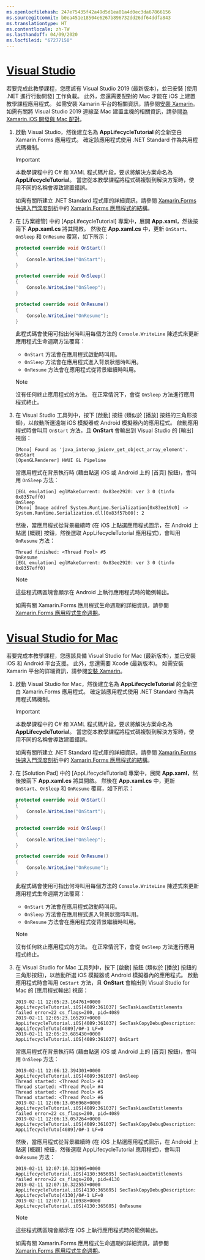 ```yaml
---
ms.openlocfilehash: 247e75435f42a49d5d1ea01a4d0ec3da67866156
ms.sourcegitcommit: b0ea451e18504e6267b896732dd26df64ddfa843
ms.translationtype: HT
ms.contentlocale: zh-TW
ms.lasthandoff: 04/09/2020
ms.locfileid: "67277150"
---
```

# <a name="visual-studio"></a>[Visual Studio](#tab/vswin)

若要完成此教學課程，您應該有 Visual Studio 2019 (最新版本)，並已安裝 [使用 .NET 進行行動開發]  工作負載。 此外，您還需要配對的 Mac 才能在 iOS 上建置教學課程應用程式。 如需安裝 Xamarin 平台的相關資訊，請參閱[安裝 Xamarin](~/get-started/installation/index.md)。 如需有關將 Visual Studio 2019 連線至 Mac 建置主機的相關資訊，請參閱[為 Xamarin.iOS 開發與 Mac 配對](~/ios/get-started/installation/windows/connecting-to-mac/index.md)。

1. 啟動 Visual Studio，然後建立名為 **AppLifecycleTutorial** 的全新空白 Xamarin.Forms 應用程式。 確定該應用程式使用 .NET Standard 作為共用程式碼機制。

    > [!IMPORTANT]
    > 本教學課程中的 C# 和 XAML 程式碼片段，要求將解決方案命名為 **AppLifecycleTutorial**。 當您從本教學課程將程式碼複製到解決方案時，使用不同的名稱會導致建置錯誤。

    如需有關所建立 .NET Standard 程式庫的詳細資訊，請參閱 [Xamarin.Forms 快速入門深度剖析](~/get-started/first-app/index.md)中的 [Xamarin.Forms 應用程式的結構](~/get-started/first-app/index.md)。

1. 在 [方案總管]  中的 [AppLifecycleTutorial]  專案中，展開 **App.xaml**，然後按兩下 **App.xaml.cs** 將其開啟。 然後在 **App.xaml.cs** 中，更新 `OnStart`、`OnSleep` 和 `OnResume` 覆寫，如下所示：

    ```csharp
    protected override void OnStart()
    {
        Console.WriteLine("OnStart");
    }

    protected override void OnSleep()
    {
        Console.WriteLine("OnSleep");
    }

    protected override void OnResume()
    {
        Console.WriteLine("OnResume");
    }
    ```

    此程式碼會使用可指出何時叫用每個方法的 `Console.WriteLine` 陳述式來更新應用程式生命週期方法覆寫：

    - `OnStart` 方法會在應用程式啟動時叫用。
    - `OnSleep` 方法會在應用程式進入背景狀態時叫用。
    - `OnResume` 方法會在應用程式從背景繼續時叫用。

    > [!NOTE]
    > 沒有任何終止應用程式的方法。 在正常情況下，會從 `OnSleep` 方法進行應用程式終止。

1. 在 Visual Studio 工具列中，按下 [啟動]  按鈕 (類似於 [播放] 按鈕的三角形按鈕)，以啟動所選遠端 iOS 模擬器或 Android 模擬器內的應用程式。 啟動應用程式時會叫用 `OnStart` 方法，且 **OnStart** 會輸出到 Visual Studio 的 [輸出]  視窗：

    ```
    [Mono] Found as 'java_interop_jnienv_get_object_array_element'.
    OnStart
    [OpenGLRenderer] HWUI GL Pipeline
    ```

    當應用程式在背景執行時 (藉由點選 iOS 或 Android 上的 [首頁] 按鈕)，會叫用 `OnSleep` 方法：

    ```
    [EGL_emulation] eglMakeCurrent: 0x83ee2920: ver 3 0 (tinfo 0x8357eff0)
    OnSleep
    [Mono] Image addref System.Runtime.Serialization[0x83ee19c0] -> System.Runtime.Serialization.dll[0x83f57b00]: 2
    ```

    然後，當應用程式從背景繼續時 (在 iOS 上點選應用程式圖示，在 Android 上點選 [概觀] 按鈕，然後選取 AppLifecycleTutorial 應用程式)，會叫用 `OnResume` 方法：

    ```
    Thread finished: <Thread Pool> #5
    OnResume
    [EGL_emulation] eglMakeCurrent: 0x83ee2920: ver 3 0 (tinfo 0x8357eff0)
    ```

    > [!NOTE]
    > 這些程式碼區塊會顯示在 Android 上執行應用程式時的範例輸出。

    如需有關 Xamarin.Forms 應用程式生命週期的詳細資訊，請參閱 [Xamarin.Forms 應用程式生命週期](~/xamarin-forms/app-fundamentals/app-lifecycle.md)。

# <a name="visual-studio-for-mac"></a>[Visual Studio for Mac](#tab/vsmac)

若要完成本教學課程，您應該具備 Visual Studio for Mac (最新版本)，並已安裝 iOS 和 Android 平台支援。 此外，您還需要 Xcode (最新版本)。 如需安裝 Xamarin 平台的詳細資訊，請參閱[安裝 Xamarin](~/get-started/installation/index.md)。

1. 啟動 Visual Studio for Mac，然後建立名為 **AppLifecycleTutorial** 的全新空白 Xamarin.Forms 應用程式。 確定該應用程式使用 .NET Standard 作為共用程式碼機制。

    > [!IMPORTANT]
    > 本教學課程中的 C# 和 XAML 程式碼片段，要求將解決方案命名為 **AppLifecycleTutorial**。 當您從本教學課程將程式碼複製到解決方案時，使用不同的名稱會導致建置錯誤。

    如需有關所建立 .NET Standard 程式庫的詳細資訊，請參閱 [Xamarin.Forms 快速入門深度剖析](~/get-started/first-app/index.md)中的 [Xamarin.Forms 應用程式的結構](~/get-started/first-app/index.md)。

1. 在 [Solution Pad]  中的 [AppLifecycleTutorial]  專案中，展開 **App.xaml**，然後按兩下 **App.xaml.cs** 將其開啟。 然後在 **App.xaml.cs** 中，更新 `OnStart`、`OnSleep` 和 `OnResume` 覆寫，如下所示：

    ```csharp
    protected override void OnStart()
    {
        Console.WriteLine("OnStart");
    }

    protected override void OnSleep()
    {
        Console.WriteLine("OnSleep");
    }

    protected override void OnResume()
    {
        Console.WriteLine("OnResume");
    }
    ```

    此程式碼會使用可指出何時叫用每個方法的 `Console.WriteLine` 陳述式來更新應用程式生命週期方法覆寫：

    - `OnStart` 方法會在應用程式啟動時叫用。
    - `OnSleep` 方法會在應用程式進入背景狀態時叫用。
    - `OnResume` 方法會在應用程式從背景繼續時叫用。

    > [!NOTE]
    > 沒有任何終止應用程式的方法。 在正常情況下，會從 `OnSleep` 方法進行應用程式終止。

1. 在 Visual Studio for Mac 工具列中，按下 [啟動]  按鈕 (類似於 [播放] 按鈕的三角形按鈕)，以啟動所選 iOS 模擬器或 Android 模擬器內的應用程式。 啟動應用程式時會叫用 `OnStart` 方法，且 **OnStart** 會輸出到 Visual Studio for Mac 的 [應用程式輸出]  視窗：

    ```
    2019-02-11 12:05:23.164761+0000 AppLifecycleTutorial.iOS[4089:361037] SecTaskLoadEntitlements failed error=22 cs_flags=200, pid=4089
    2019-02-11 12:05:23.165297+0000 AppLifecycleTutorial.iOS[4089:361037] SecTaskCopyDebugDescription: AppLifecycleTuto[4089]/0#-1 LF=0
    2019-02-11 12:05:23.685430+0000 AppLifecycleTutorial.iOS[4089:361037] OnStart
    ```

    當應用程式在背景執行時 (藉由點選 iOS 或 Android 上的 [首頁] 按鈕)，會叫用 `OnSleep` 方法：

    ```
    2019-02-11 12:06:12.394301+0000 AppLifecycleTutorial.iOS[4089:361037] OnSleep
    Thread started: <Thread Pool> #3
    Thread started: <Thread Pool> #4
    Thread started: <Thread Pool> #5
    Thread started: <Thread Pool> #6
    2019-02-11 12:06:13.056968+0000 AppLifecycleTutorial.iOS[4089:361037] SecTaskLoadEntitlements failed error=22 cs_flags=200, pid=4089
    2019-02-11 12:06:13.057264+0000 AppLifecycleTutorial.iOS[4089:361037] SecTaskCopyDebugDescription: AppLifecycleTuto[4089]/0#-1 LF=0
    ```

    然後，當應用程式從背景繼續時 (在 iOS 上點選應用程式圖示，在 Android 上點選 [概觀] 按鈕，然後選取 AppLifecycleTutorial 應用程式)，會叫用 `OnResume` 方法：

    ```
    2019-02-11 12:07:10.321905+0000 AppLifecycleTutorial.iOS[4130:365695] SecTaskLoadEntitlements failed error=22 cs_flags=200, pid=4130
    2019-02-11 12:07:10.322557+0000 AppLifecycleTutorial.iOS[4130:365695] SecTaskCopyDebugDescription: AppLifecycleTuto[4130]/0#-1 LF=0
    2019-02-11 12:07:17.110938+0000 AppLifecycleTutorial.iOS[4130:365695] OnResume
    ```

    > [!NOTE]
    > 這些程式碼區塊會顯示在 iOS 上執行應用程式時的範例輸出。

    如需有關 Xamarin.Forms 應用程式生命週期的詳細資訊，請參閱 [Xamarin.Forms 應用程式生命週期](~/xamarin-forms/app-fundamentals/app-lifecycle.md)。
